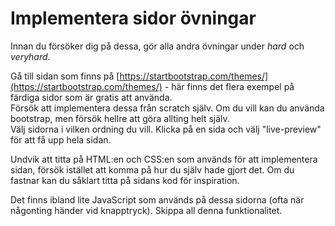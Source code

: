 # Implementera sidor övningar

Innan du försöker dig på dessa, gör alla andra övningar under *hard* och *veryhard*.

Gå till sidan som finns på [https://startbootstrap.com/themes/](https://startbootstrap.com/themes/) - här finns det flera exempel på färdiga sidor som är gratis att använda.    
Försök att implementera dessa från scratch själv. Om du vill kan du använda bootstrap, men försök hellre att göra allting helt själv.   
Välj sidorna i vilken ordning du vill. Klicka på en sida och välj "live-preview" för att få upp hela sidan.   

Undvik att titta på HTML:en och CSS:en som används för att implementera sidan, försök istället att komma på hur du själv hade gjort det. Om du fastnar kan du såklart titta på sidans kod för inspiration.

Det finns ibland lite JavaScript som används på dessa sidorna (ofta när någonting händer vid knapptryck). Skippa all denna funktionalitet. 
